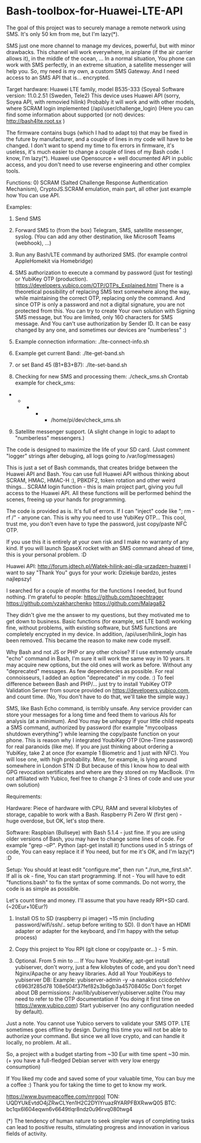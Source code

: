 # Bash-toolbox-for-Huawei-LTE-API

The goal of this project was to securely manage a remote network using SMS. It's only 50 km from me, but I'm lazy(*).

SMS just one more channel to manage my devices, powerful, but with minor drawbacks.
This channel will work everywhere, in airplane (if the air carrier allows it), in the middle of the ocean, ...
In a normal situation, You phone can work with SMS perfectly, in an extreme situation, a satellite messenger
will help you. So, my need is my own, a custom SMS Gateway. And I need access to an SMS API that is... encrypted.

Target hardware: Huawei LTE family, model B535-333 (Soyea)
Software version: 11.0.2.51 (Sweden, Tele2)
This device uses Huawei API (sorry, Soyea API, with removied hilink)
Probably it will work and with other models, where SCRAM login implemented (/api/user/challenge_login)
(Here you can find some information about supported (or not) devices: http://bash4lte.root.sx )

The firmware contains bugs (which I had to adapt to) that may be fixed in the future by manufacturer,
and a couple of lines in my code will have to be changed. I don't want to spend my time to fix errors in firmware,
it's useless, it's much easier to change a couple of lines of my Bash code. I know, I'm lazy(*).
Huawei use Opensource + well documented API in public access, and you don't need to use reverse engineering and other complex tools. 

Functions:
0) SCRAM (Salted Challenge Response Authentication Mechanism), CryptoJS.SCRAM emulation,
main part, all other just example how You can use API.

Examples:

1) Send SMS

2) Forward SMS to (from the box) Telegram, SMS, satellite messenger, syslog.
(You can add any other destination, like Microsoft Teams (webhook), ...)

3) Run any Bash/LTE command by authorized SMS. (for example control AppleHomekit via Homebridge)

4) SMS authorization to execute a command by password (just for testing) or YubiKey OTP (production).
https://developers.yubico.com/OTP/OTPs_Explained.html
There is a theoretical possibility of replacing SMS text somewhere along the way, while maintaining the correct OTP,
replacing only the command. And since OTP is only a password and not a digital signature, you are not protected from this.
You can try to create Your own solution with Signing SMS message, but You are limited, only 160 characters for SMS message.
And You can't use authorization by Sender ID. It can be easy changed by any one, and sometimes our devices are "numberless" :)

5) Example connection information: ./lte-connect-info.sh

6) Example get current Band: ./lte-get-band.sh

7) or set Band 45 (B1+B3+B7): ./lte-set-band.sh

8) Checking for new SMS and processing them: ./check_sms.sh
Crontab example for check_sms:
* * * * * /home/pi/dev/check_sms.sh

9) Satellite messenger support. (A slight change in logic to adapt to "numberless" messengers.)

The code is designed to maximize the life of your SD card.
(Just comment "logger" strings after debuging, all logs going to /var/log/messages)

This is just a set of Bash commands, that creates bridge between the Huawei API and Bash.
You can use full Huawei API withous thinking about SCRAM, HMAC, HMAC-H :), PBKDF2, token rotation and other weird things...
SCRAM login function - this is main project part, giving you full access to the Huawei API.
All these functions will be performed behind the scenes, freeing up your hands for programming.

The code is provided as is. It's full of errors. If I can "inject" code like "; rm -rf /" - anyone can.
This is why you need to use YubiKey OTP... 
This cool, trust me, you don't even have to type the password, just copy/paste NFC OTP.

If you use this it is entirely at your own risk and I make no warranty of any kind.
If you will launch SpaseX rocket with an SMS command ahead of time, this is your personal problem. :D

Huawei API:
http://forum.jdtech.pl/Watek-hilink-api-dla-urzadzen-huawei
I want to say "Thank You" guys for your work:
Dziekuje bardzo, jestes najlepszy!

I searched for a couple of months for the functions I needed, but found nothing.
I'm grateful to people:
https://github.com/tpoechtrager
https://github.com/vzakharchenko
https://github.com/Malaga82

They didn't give me the answer to my questions, but they motivated me to get down to business.
Basic functions (for example, set LTE band) working fine, without problems, with existing software,
but SMS functions are completely encrypted in my device.
In addition, /api/user/hilink_login has been removed.
This became the reason to make new code myself.

Why Bash and not JS or PHP or any other choise?
If I use extremely unsafe "echo" command in Bash, I'm sure it will work the same way in 10 years. It may acquire new options, but the old ones will work as before.
Without any "deprecated" messages. As few dependencies as possible.
For real connoisseurs, I added an option "deprecated" in my code. :) 
To feel difference between Bash and PHP/...
just try to install YubiKey OTP Validation Server from source provided on https://developers.yubico.com, and count time.
(No, You don't have to do that, we'll take the simple way.)

SMS, like Bash Echo command, is terribly unsafe. Any service provider can store your messages for a long time and feed them to various AIs for analysis (at a minimum).
And You may be unhappy if your little child repeats a SMS command, authorized by password (for example "mycoolpass shutdown everything") 
while learning the copy/paste function on your phone.
This is reason why I integrated YoubiKey OTP (One-Time password) for real paranoids (like me).
If you are just thinking about ordering a YubiKey, take 2 at once (for example 1 Biometric and 1 just with NFC).
You will lose one, with high probability. Mine, for example, is lying around somewhere in London STN :D
But because of this I know how to deal with GPG revocation sertificates and where are they stored on my MacBook.
(I'm not affiliated with Yubico, feel free to change 2-3 lines of code and use your own solution)

Requirements:

Hardware: Piece of hardware with CPU, RAM and several kilobytes of storage, capable to work with a Bash.
Raspberry Pi Zero W (first gen) - huge overdose, but OK, let's stop there.

Software: Raspbian (Bullseye) with Bash 5.1.4 - just fine. 
If you are using older versions of Bash, you may have to change some lines of code. For example "grep -oP".
Python (apt-get install it) functions used in 5 strings of code, You can easy replace it if You need,
but for me it's OK, and I'm lazy(*) :D

Setup:
You should at least edit "configure.me", then run "./run_me_first.sh". If all is ok - fine, You can start programming. 
If not - You will have to edit "functions.bash" to fix the syntax of some commands. 
Do not worry, the code is as simple as possible.

Let's count time and money. 
I'll assume that you have ready RPI+SD card. (~20Eur+10Eur?)

1) Install OS to SD (raspberry pi imager) ~15 min (including password/wifi/ssh/.. setup before writing to SD).
(I don't have an HDMI adapter or adapter for the keyboard, and I'm happy with the setup process)

2) Copy this project to You RPI (git clone or copy/paste or...) - 5 min.

3) Optional. From 5 min to ... If You have YoubiKey, apt-get install yubiserver, don't worry, just a few kilobytes of code, 
and you don't need Nginx/Apache or any heavy libraries.
Add all Your YoubiKeys to yubiserver DB:
Example: yubiserver-admin -y -a nanakos ccicdcfehlvv c6963f285d78 108e504f37fef82s3b6gb3a45708405c
Don't forget about DB permissions: /var/lib/yubiserver/yubiserver.sqlite
(You may need to refer to the OTP documentation if You doing it first time on https://www.yubico.com)
Start yubiserver (no any configuration needed by default).

Just a note. You cannot use Yubico servers to validate your SMS OTP. LTE sometimes goes offline by design.
During this time you will not be able to authorize your command.
But since we all love crypto, and can handle it locally, no problem. At all..

So, a project with a budget starting from ~30 Eur with time spent ~30 min.
(+ you have a full-fledged Debian server with very low energy consumption)

If You liked my code and saved some of your valuable time, You can buy me a coffee :)
Thank you for taking the time to get to know my work.

https://www.buymeacoffee.com/mrgool
TON: UQDYUkEvtdO4jZRwCLYen1H2C2DYIYruazRYARPFBXRwwQ05
BTC: bc1qx6l604eqwn6v6649tlqr8ndz0u96rvq080twg4


(*) The tendency of human nature to seek simpler ways of completing tasks can lead to positive results, stimulating progress and innovation in various fields of activity.

